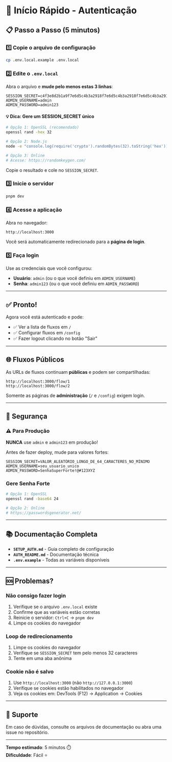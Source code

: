 # 🚀 Início Rápido - Autenticação

## 📋 Passo a Passo (5 minutos)

### 1️⃣ Copie o arquivo de configuração

```bash
cp .env.local.example .env.local
```

### 2️⃣ Edite o `.env.local`

Abra o arquivo e **mude pelo menos estas 3 linhas**:

```env
SESSION_SECRET=c4f3e8d2b1a9f7e6d5c4b3a2918f7e6d5c4b3a2918f7e6d5c4b3a2918f7e6
ADMIN_USERNAME=admin
ADMIN_PASSWORD=admin123
```

#### 💡 Dica: Gere um SESSION_SECRET único

```bash
# Opção 1: OpenSSL (recomendado)
openssl rand -hex 32

# Opção 2: Node.js
node -e "console.log(require('crypto').randomBytes(32).toString('hex'))"

# Opção 3: Online
# Acesse: https://randomkeygen.com/
```

Copie o resultado e cole no `SESSION_SECRET`.

### 3️⃣ Inicie o servidor

```bash
pnpm dev
```

### 4️⃣ Acesse a aplicação

Abra no navegador:
```
http://localhost:3000
```

Você será automaticamente redirecionado para a **página de login**.

### 5️⃣ Faça login

Use as credenciais que você configurou:

- **Usuário**: `admin` (ou o que você definiu em `ADMIN_USERNAME`)
- **Senha**: `admin123` (ou o que você definiu em `ADMIN_PASSWORD`)

---

## ✅ Pronto!

Agora você está autenticado e pode:

- ✅ Ver a lista de fluxos em `/`
- ✅ Configurar fluxos em `/config`
- ✅ Fazer logout clicando no botão "Sair"

---

## 🌐 Fluxos Públicos

As URLs de fluxos continuam **públicas** e podem ser compartilhadas:

```
http://localhost:3000/flow/1
http://localhost:3000/flow/2
```

Somente as páginas de **administração** (`/` e `/config`) exigem login.

---

## 🔐 Segurança

### ⚠️ Para Produção

**NUNCA** use `admin` e `admin123` em produção!

Antes de fazer deploy, mude para valores fortes:

```env
SESSION_SECRET=VALOR_ALEATÓRIO_LONGO_DE_64_CARACTERES_NO_MÍNIMO
ADMIN_USERNAME=seu_usuario_unico
ADMIN_PASSWORD=SenhaSuperForte!@#123XYZ
```

### Gere Senha Forte

```bash
# Opção 1: OpenSSL
openssl rand -base64 24

# Opção 2: Online
# https://passwordsgenerator.net/
```

---

## 📚 Documentação Completa

- **`SETUP_AUTH.md`** - Guia completo de configuração
- **`AUTH_README.md`** - Documentação técnica
- **`.env.example`** - Todas as variáveis disponíveis

---

## 🆘 Problemas?

### Não consigo fazer login

1. Verifique se o arquivo `.env.local` existe
2. Confirme que as variáveis estão corretas
3. Reinicie o servidor: `Ctrl+C` → `pnpm dev`
4. Limpe os cookies do navegador

### Loop de redirecionamento

1. Limpe os cookies do navegador
2. Verifique se `SESSION_SECRET` tem pelo menos 32 caracteres
3. Tente em uma aba anônima

### Cookie não é salvo

1. Use `http://localhost:3000` (não `http://127.0.0.1:3000`)
2. Verifique se cookies estão habilitados no navegador
3. Veja os cookies em: DevTools (F12) → Application → Cookies

---

## 💬 Suporte

Em caso de dúvidas, consulte os arquivos de documentação ou abra uma issue no repositório.

---

**Tempo estimado**: 5 minutos ⏱️  
**Dificuldade**: Fácil ⭐
